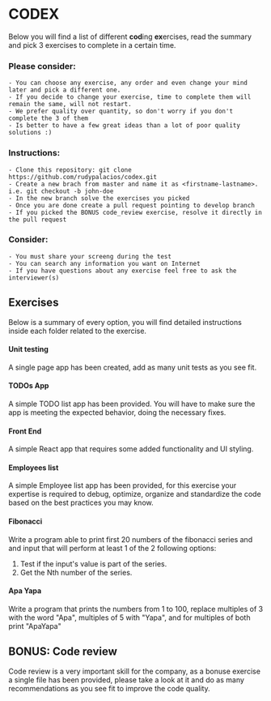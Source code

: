 # CODEX

Below you will find a list of different **cod**ing **ex**ercises, read the summary and pick 3 exercises to complete in a certain time.

### Please consider:
    - You can choose any exercise, any order and even change your mind later and pick a different one.
    - If you decide to change your exercise, time to complete them will remain the same, will not restart.
    - We prefer quality over quantity, so don't worry if you don't complete the 3 of them
    - Is better to have a few great ideas than a lot of poor quality solutions :) 
    
### Instructions:
    - Clone this repository: git clone https://github.com/rudypalacios/codex.git
    - Create a new brach from master and name it as <firstname-lastname>. i.e. git checkout -b john-doe
    - In the new branch solve the exercises you picked
    - Once you are done create a pull request pointing to develop branch
    - If you picked the BONUS code_review exercise, resolve it directly in the pull request
### Consider:
    - You must share your screeng during the test
    - You can search any information you want on Internet
    - If you have questions about any exercise feel free to ask the interviewer(s)

## Exercises
Below is a summary of every option, you will find detailed instructions inside each folder related to the exercise.

#### Unit testing

A single page app has been created, add as many unit tests as you see fit.

#### TODOs App

A simple TODO list app has been provided. You will have to make sure the app is meeting the expected behavior, doing the necessary fixes.

#### Front End

A simple React app that requires some added functionality and UI styling.

#### Employees list

A simple Employee list app has been provided, for this exercise your expertise is required to debug, optimize, organize and standardize the code based on the best practices you may know.

#### Fibonacci

Write a program able to print first 20 numbers of the fibonacci series and and input that will perform at least 1 of the 2 following options:

1. Test if the input's value is part of the series.
2. Get the Nth number of the series.

#### Apa Yapa

Write a program that prints the numbers from 1 to 100, replace multiples of 3 with the word "Apa",
multiples of 5 with "Yapa", and for multiples of both print "ApaYapa"

## BONUS: Code review

Code review is a very important skill for the company, as a bonuse exercise a single file has been provided, please take a look at it and do as many recommendations as you see fit to improve the code quality.